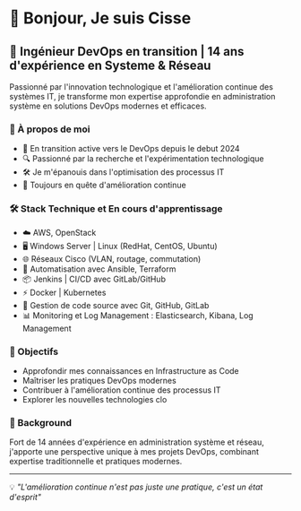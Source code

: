# 👋 Bonjour, Je suis Cisse

## 🔧 Ingénieur DevOps en transition | 14 ans d'expérience en Systeme & Réseau

Passionné par l'innovation technologique et l'amélioration continue des systèmes IT, je transforme mon expertise approfondie en administration système en solutions DevOps modernes et efficaces.

### 💫 À propos de moi

- 🚀 En transition active vers le DevOps depuis le debut 2024
- 🔍 Passionné par la recherche et l'expérimentation technologique
- 🛠️ Je m'épanouis dans l'optimisation des processus IT
- 🌱 Toujours en quête d'amélioration continue

### 🛠️ Stack Technique et En cours d'apprentissage

- ☁️ AWS, OpenStack  
- 🖥️ Windows Server | Linux (RedHat, CentOS, Ubuntu)  
- 🌐 Réseaux Cisco (VLAN, routage, commutation)  
- 🔄 Automatisation avec Ansible, Terraform  
- 📦 Jenkins | CI/CD avec GitLab/GitHub  
- ⚡ Docker | Kubernetes  
- 🌿 Gestion de code source avec Git, GitHub, GitLab  
- 📊 Monitoring et Log Management : Elasticsearch, Kibana, Log Management 
### 🎯 Objectifs

- Approfondir mes connaissances en Infrastructure as Code
- Maîtriser les pratiques DevOps modernes
- Contribuer à l'amélioration continue des processus IT
- Explorer les nouvelles technologies clo

### 💼 Background

Fort de 14 années d'expérience en administration système et réseau, j'apporte une perspective unique à mes projets DevOps, combinant expertise traditionnelle et pratiques modernes.

---
💡 *"L'amélioration continue n'est pas juste une pratique, c'est un état d'esprit"*
